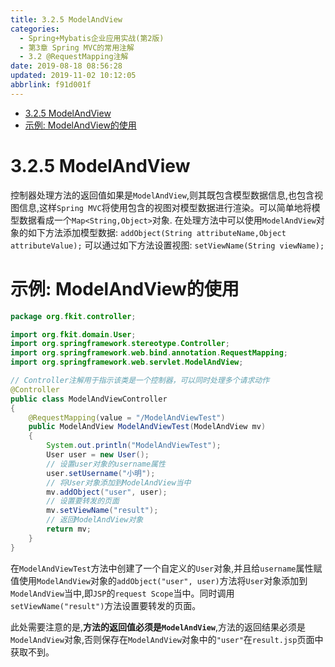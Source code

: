 ```yaml
---
title: 3.2.5 ModelAndView
categories: 
  - Spring+Mybatis企业应用实战(第2版)
  - 第3章 Spring MVC的常用注解
  - 3.2 @RequestMapping注解
date: 2019-08-18 08:56:28
updated: 2019-11-02 10:12:05
abbrlink: f91d001f
---
```

<div id='my_toc'>

- [3.2.5 ModelAndView](/JavaReadingNotes/f91d001f/#3-2-5-ModelAndView)
- [示例: ModelAndView的使用](/JavaReadingNotes/f91d001f/#示例-ModelAndView的使用)

</div>
<!--more-->
<script>if (navigator.platform.toLowerCase() == 'win32'){document.getElementById('my_toc').style.display = 'none';}</script>

<!--end-->
<!--SSTStart-->
# 3.2.5 ModelAndView #
控制器处理方法的返回值如果是`ModelAndView`,则其既包含模型数据信息,也包含视图信息,这样`Spring MVC`将使用包含的视图对模型数据进行渲染。可以简单地将模型数据看成一个`Map<String,Object>`对象.
在处理方法中可以使用`ModelAndView`对象的如下方法添加模型数据:
`addObject(String attributeName,Object attributeValue);`
可以通过如下方法设置视图:
`setViewName(String viewName);`
# 示例: ModelAndView的使用 #
```java
package org.fkit.controller;

import org.fkit.domain.User;
import org.springframework.stereotype.Controller;
import org.springframework.web.bind.annotation.RequestMapping;
import org.springframework.web.servlet.ModelAndView;

// Controller注解用于指示该类是一个控制器，可以同时处理多个请求动作
@Controller
public class ModelAndViewController
{
    @RequestMapping(value = "/ModelAndViewTest")
    public ModelAndView ModelAndViewTest(ModelAndView mv)
    {
        System.out.println("ModelAndViewTest");
        User user = new User();
        // 设置user对象的username属性
        user.setUsername("小明");
        // 将User对象添加到ModelAndView当中
        mv.addObject("user", user);
        // 设置要转发的页面
        mv.setViewName("result");
        // 返回ModelAndView对象
        return mv;
    }
}
```
在`ModelAndViewTest`方法中创建了一个自定义的`User`对象,并且给`username`属性赋值使用`ModelAndView`对象的`addObject("user", user)`方法将`User`对象添加到`ModelAndView`当中,即`JSP`的`request Scope`当中。同时调用`setViewName("result")`方法设置要转发的页面。

此处需要注意的是,**方法的返回值必须是`ModelAndView`**,方法的返回结果必须是`ModelAndView`对象,否则保存在`ModelAndView`对象中的`"user"`在`result.jsp`页面中获取不到。
<!--SSTStop-->

